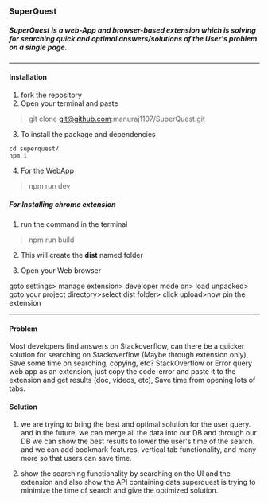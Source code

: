### SuperQuest

##### SuperQuest is a web-App and browser-based extension which is solving for searching quick and optimal answers/solutions of the User's problem on a single page.

<hr />


#### Installation

1. fork the repository
2. Open your terminal and paste 
> git clone git@github.com:manuraj1107/SuperQuest.git

3. To install the package and dependencies

```
cd superquest/
npm i
```

4. For the WebApp

> npm run dev

##### For Installing chrome extension

1. run the command in the terminal

> npm run build

2. This will create the <b>dist</b> named folder

3. Open your Web browser

goto settings> manage extension> developer mode on> load unpacked> goto your project directory>select dist folder> click upload>now pin the extension


<hr />


#### Problem
Most developers find answers on Stackoverflow, can there be a quicker solution for searching on Stackoverflow (Maybe through extension only), Save some time on searching, copying, etc? StackOverflow or Error query web app as an extension, just copy the code-error and paste it to the extension and get results (doc, videos, etc), Save time from opening lots of tabs.

#### Solution

1. we are trying to bring the best and optimal solution for the user query.
and in the future, we can merge all the data into our DB and through our DB we can show the best results to lower the user's time of the search. and we can add bookmark features, vertical tab functionality, and many more so that users can save time.

2. show the searching functionality by searching on the UI and the extension and also show the API containing data.superquest is trying to minimize the time of search and give the optimized solution.


